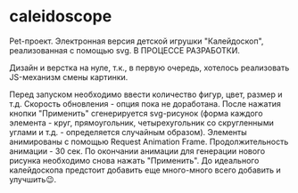 # caleidoscope

Pet-проект. Электронная версия детской игрушки "Калейдоскоп", реализованная с помощью svg. В ПРОЦЕССЕ РАЗРАБОТКИ. 

Дизайн и верстка на нуле, т.к., в первую очередь, хотелось реализовать JS-механизм смены картинки. 

Перед запуском необходимо ввести количество фигур, цвет, размер и т.д. Скорость обновления - опция пока не доработана. После нажатия кнопки "Применить" сгенерируется svg-рисунок (форма каждого элемента - круг, прямоугольник, четырехугольник со скругленными углами и т.д. - определяется случайным образом). Элементы анимированы с помощью Request Animation Frame. Продолжительность анимации - 30 сек. По окончании анимации для генерации нового рисунка необходимо снова нажать "Применить". До идеального калейдоскопа предстоит добавить еще много-много всего добавить и улучшить😉. 
